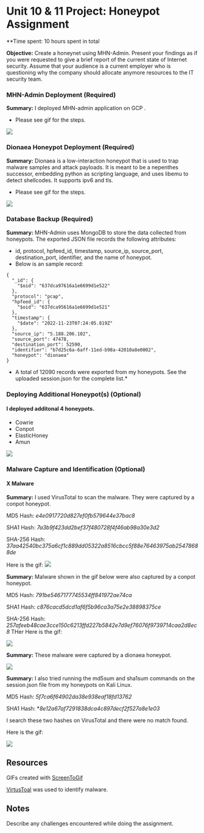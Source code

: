 # Unit 10 & 11 Project: Honeypot Assignment

**Time spent: 10 hours spent in total

**Objective:** Create a honeynet using MHN-Admin. Present your findings as if you were requested to give a brief report of the current state of Internet security. Assume that your audience is a current employer who is questioning why the company should allocate anymore resources to the IT security team.

### MHN-Admin Deployment (Required)

**Summary:** I deployed MHN-admin application on GCP .
- Please see gif for the steps. 

<img src="mhn-admin.gif">

### Dionaea Honeypot Deployment (Required)

**Summary:** Dionaea is a low-interaction honeypot that is used to trap malware samples and attack payloads. It is meant to be a nepenthes successor, embedding python as scripting language, and uses libemu to detect shellcodes. It supports ipv6 and tls.

- Please see gif for the steps. 

<img src="dionaea-honeypot.gif">


### Database Backup (Required) 

**Summary:** MHN-Admin uses MongoDB to store the data collected from honeypots. The exported JSON file records the following attributes: 
 - id, protocol, hpfeed_id, timestamp, source_ip, source_port, destination_port, identifier, and the name of honeypot.
 - Below is an sample record:
```
{
  "_id": {
    "$oid": "637dca97616a1e6699d1e522"
  },
  "protocol": "pcap",
  "hpfeed_id": {
    "$oid": "637dca95616a1e6699d1e521"
  },
  "timestamp": {
    "$date": "2022-11-23T07:24:05.819Z"
  },
  "source_ip": "5.188.206.102",
  "source_port": 47478,
  "destination_port": 52590,
  "identifier": "b7d25c6a-6aff-11ed-b98a-42010a8e0002",
  "honeypot": "dionaea"
}
```
* A total of 12090 records were exported from my honeypots. See the uploaded session.json for the complete list.*
### Deploying Additional Honeypot(s) (Optional)

#### I deployed additonal 4 honeypots. 

- Cowrie
- Conpot
- ElasticHoney
- Amun

<img src="honeypots.png">

### Malware Capture and Identification (Optional)

#### X Malware

**Summary:** I used VirusTotal to scan the malware. They were captured by a conpot honeypot.

MD5 Hash: *e4e0917720d827ef0fb579644e37bac8*

SHA1 Hash: *7a3b9f423dd2bef37f480728f4f46ab98a30e3d2*

SHA-256 Hash: *37aa42540bc375a6cf1c889dd05322a8516cbcc5f88e76463975ab25478688de*

Here is the gif:
<img src="malware-gif.gif">


**Summary:** Malware shown in the gif below were also captured by a conpot honeypot. 

MD5 Hash: *791be5467177745534ff841972ae74ca*

SHA1 Hash: *c876cacd5dcd1af6f5b96ca3a75e2e38898375ce*

SHA-256 Hash: *257afeeb48cae3cce150c6213ffd227b5842e7d9ef76076f9739714caa2d8ec8*
THer 
Here is the gif:

<img src="malware-gif-2.gif">



**Summary:** These malware were captured by a dionaea honeypot.

<img src="malware_3.png">



**Summary:** I also tried running the md5sum and sha1sum commands on the session.json file from my honeypots on Kali Linux. 

MD5 Hash: *5f7ca6f64902da38e938eaf18fd13762*

SHA1 Hash: **8e12a67af7291838dca4c897decf2f527a8e1e03*

I search these two hashes on VirusTotal and there were no match found.

Here is the gif:

<img src="session-gif.gif">

## Resources

GIFs created with [ScreenToGif](https://www.screentogif.com/) 

[VirtusToal](https://www.virustotal.com/gui/home/search) was used to identify malware.

## Notes

Describe any challenges encountered while doing the assignment.
